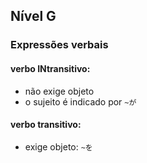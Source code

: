 ## Nível G

### Expressões verbais
#### verbo INtransitivo:
- não exige objeto
- o sujeito é indicado por ```~が```

#### verbo transitivo:
- exige objeto: ```~を```